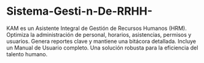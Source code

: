 # Sistema-Gesti-n-De-RRHH-
KAM es un Asistente Integral de Gestión de Recursos Humanos (HRM). Optimiza la administración de personal, horarios, asistencias, permisos y usuarios. Genera reportes clave y mantiene una bitácora detallada. Incluye un Manual de Usuario completo. Una solución robusta para la eficiencia del talento humano.

